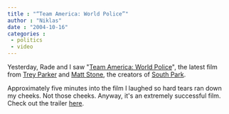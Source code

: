 ```yaml
---
title : "“Team America: World Police”"
author : "Niklas"
date : "2004-10-16"
categories : 
 - politics
 - video
---
```


Yesterday, Rade and I saw "[Team America: World Police](http://www.imdb.com/title/tt0372588)", the latest film from [Trey Parker](http://www.imdb.com/name/nm0005295) and [Matt Stone](http://www.imdb.com/name/nm0001778), the creators of [South Park](http://www.southparkx.net).

Approximately five minutes into the film I laughed so hard tears ran down my cheeks. Not those cheeks. Anyway, it's an extremely successful film. Check out the trailer [here](http://www.apple.com/trailers/paramount/team_america/large.html).
